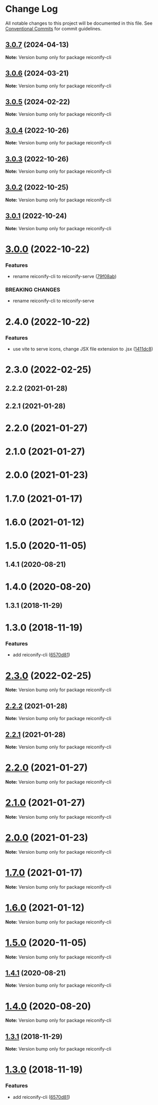 # Change Log

All notable changes to this project will be documented in this file.
See [Conventional Commits](https://conventionalcommits.org) for commit guidelines.

## [3.0.7](https://github.com/ambar/reiconify/compare/reiconify-cli@3.0.6...reiconify-cli@3.0.7) (2024-04-13)

**Note:** Version bump only for package reiconify-cli





## [3.0.6](https://github.com/ambar/reiconify/compare/reiconify-cli@3.0.5...reiconify-cli@3.0.6) (2024-03-21)

**Note:** Version bump only for package reiconify-cli





## [3.0.5](https://github.com/ambar/reiconify/compare/reiconify-cli@3.0.4...reiconify-cli@3.0.5) (2024-02-22)

**Note:** Version bump only for package reiconify-cli





## [3.0.4](https://github.com/ambar/reiconify/compare/reiconify-cli@3.0.3...reiconify-cli@3.0.4) (2022-10-26)

**Note:** Version bump only for package reiconify-cli

## [3.0.3](https://github.com/ambar/reiconify/compare/reiconify-cli@3.0.2...reiconify-cli@3.0.3) (2022-10-26)

**Note:** Version bump only for package reiconify-cli

## [3.0.2](https://github.com/ambar/reiconify/compare/reiconify-cli@3.0.1...reiconify-cli@3.0.2) (2022-10-25)

**Note:** Version bump only for package reiconify-cli

## [3.0.1](https://github.com/ambar/reiconify/compare/reiconify-cli@3.0.0...reiconify-cli@3.0.1) (2022-10-24)

**Note:** Version bump only for package reiconify-cli

# [3.0.0](https://github.com/ambar/reiconify/compare/reiconify-cli@2.4.0...reiconify-cli@3.0.0) (2022-10-22)

### Features

- rename reiconify-cli to reiconify-serve ([79f08ab](https://github.com/ambar/reiconify/commit/79f08abff1a0202a10489da163fe1221a55ad2e2))

### BREAKING CHANGES

- rename reiconify-cli to reiconify-serve

# 2.4.0 (2022-10-22)

### Features

- use vite to serve icons, change JSX file extension to .jsx ([1411dc8](https://github.com/ambar/reiconify/commit/1411dc8d2369dfa08a7d37f21e50e36f8c96f535))

# 2.3.0 (2022-02-25)

## 2.2.2 (2021-01-28)

## 2.2.1 (2021-01-28)

# 2.2.0 (2021-01-27)

# 2.1.0 (2021-01-27)

# 2.0.0 (2021-01-23)

# 1.7.0 (2021-01-17)

# 1.6.0 (2021-01-12)

# 1.5.0 (2020-11-05)

## 1.4.1 (2020-08-21)

# 1.4.0 (2020-08-20)

## 1.3.1 (2018-11-29)

# 1.3.0 (2018-11-19)

### Features

- add reiconify-cli ([6570d81](https://github.com/ambar/reiconify/commit/6570d81046d258cb06e55eb71e3ff8594956b2a6))

# [2.3.0](https://github.com/ambar/reiconify/compare/v2.2.2...v2.3.0) (2022-02-25)

**Note:** Version bump only for package reiconify-cli

## [2.2.2](https://github.com/ambar/reiconify/compare/v2.2.1...v2.2.2) (2021-01-28)

**Note:** Version bump only for package reiconify-cli

## [2.2.1](https://github.com/ambar/reiconify/compare/v2.2.0...v2.2.1) (2021-01-28)

**Note:** Version bump only for package reiconify-cli

# [2.2.0](https://github.com/ambar/reiconify/compare/v2.1.0...v2.2.0) (2021-01-27)

**Note:** Version bump only for package reiconify-cli

# [2.1.0](https://github.com/ambar/reiconify/compare/v2.0.1...v2.1.0) (2021-01-27)

**Note:** Version bump only for package reiconify-cli

# [2.0.0](https://github.com/ambar/reiconify/compare/v1.7.0...v2.0.0) (2021-01-23)

**Note:** Version bump only for package reiconify-cli

# [1.7.0](https://github.com/ambar/reiconify/compare/v1.6.0...v1.7.0) (2021-01-17)

**Note:** Version bump only for package reiconify-cli

# [1.6.0](https://github.com/ambar/reiconify/compare/v1.5.0...v1.6.0) (2021-01-12)

**Note:** Version bump only for package reiconify-cli

# [1.5.0](https://github.com/ambar/reiconify/compare/v1.4.1...v1.5.0) (2020-11-05)

**Note:** Version bump only for package reiconify-cli

## [1.4.1](https://github.com/ambar/reiconify/compare/v1.4.0...v1.4.1) (2020-08-21)

**Note:** Version bump only for package reiconify-cli

# [1.4.0](https://github.com/ambar/reiconify/compare/v1.3.1...v1.4.0) (2020-08-20)

**Note:** Version bump only for package reiconify-cli

## [1.3.1](https://github.com/ambar/reiconify/compare/v1.3.0...v1.3.1) (2018-11-29)

**Note:** Version bump only for package reiconify-cli

# [1.3.0](https://github.com/ambar/reiconify/compare/v1.2.2...v1.3.0) (2018-11-19)

### Features

- add reiconify-cli ([6570d81](https://github.com/ambar/reiconify/commit/6570d81))
